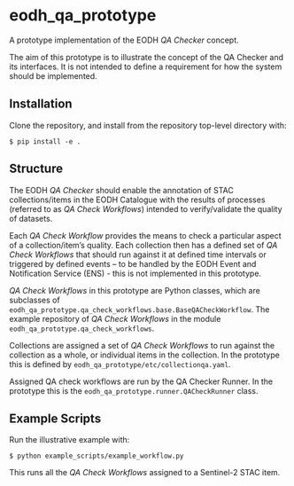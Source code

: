 # eodh_qa_prototype

A prototype implementation of the EODH _QA Checker_ concept.

The aim of this prototype is to illustrate the concept of the QA Checker and its interfaces. It is not intended to define a requirement for how the system should be implemented.

## Installation

Clone the repository, and install from the repository top-level directory with:

``
$ pip install -e .
``

## Structure

The EODH _QA Checker_ should enable the annotation of STAC collections/items in the EODH Catalogue with the results of processes (referred to as _QA Check Workflows_) intended to verify/validate the quality of datasets. 

Each _QA Check Workflow_ provides the means to check a particular aspect of a collection/item’s quality. Each collection then has a defined set of _QA Check Workflows_ that should run against it at defined time intervals or triggered by defined events – to be handled by the EODH Event and Notification Service (ENS) - this is not implemented in this prototype.

_QA Check Workflows_ in this prototype are Python classes, which are subclasses of `eodh_qa_prototype.qa_check_workflows.base.BaseQACheckWorkflow`. The example repository of _QA Check Workflows_ in the module `eodh_qa_prototype.qa_check_workflows`. 

Collections are assigned a set of _QA Check Workflows_ to run against the collection as a whole, or individual items in the collection. In the prototype this is defined by `eodh_qa_prototype/etc/collectionqa.yaml`. 

Assigned QA check workflows are run by the QA Checker Runner. In the prototype this is the `eodh_qa_prototype.runner.QACheckRunner` class.


## Example Scripts

Run the illustrative example with:

``
$ python example_scripts/example_workflow.py
``

This runs all the _QA Check Workflows_ assigned to a Sentinel-2 STAC item.